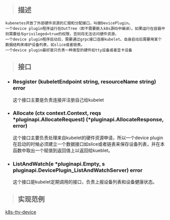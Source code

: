 > ## 描述
    kubenetes开放了外部硬件资源的汇报和分配接口，叫做DevicePlugin。
    一个device plugin程序运行在OutTree（即不需要嵌入k8s源码中编译）。如果运行在容器中则需要给与privileged=true的权限，否则将无法访问硬件资源。
    一个device plugin程序启动后，需要通过grpc接口连接kubelet。自身启动后需要用某个数据结构来维护设备列表，如slice或者链表。
    一个device plugin最好是只负责一种类型的硬件如tty设备或者显卡设备

> ## 接口
* ### Resgister (kubeletEndpoint string, resourceName string) error
    这个接口主要是负责连接并注册自己给kubelet
* ### Allocate (ctx context.Context, reqs *pluginapi.AllocateRequest) (*pluginapi.AllocateResponse, error)
    这个接口主要负责处理来自kubelet的硬件资源申请，所以一个device plugin在启动的时候必须建立一个数据接口如slice或者链表来保存设备列表，并在本函数中取出一个赋值到返回值上以返回给kueblet。
* ### ListAndWatch(e *pluginapi.Empty, s pluginapi.DevicePlugin_ListAndWatchServer) error
    这个接口是kubelet定期调用的接口，负责上报设备列表和设备健康状态。

> ## 实现范例
[k8s-tty-device](https://github.com/hakur/k8s-tty-device)